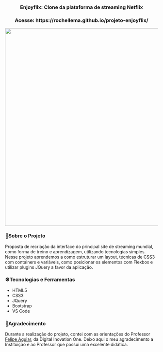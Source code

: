 <h3 align = "center" fontSize="60px">
  Enjoyflix: Clone da plataforma de streaming Netflix</h3>

<h3 align = "center" fontSize="20px">
  Acesse: https://rochellema.github.io/projeto-enjoyflix/ </h3>

<div align="center">
<img src="https://user-images.githubusercontent.com/103073732/165357154-87986fdc-e91e-4c76-ae47-56d6dd4f1f2e.gif" width="650px" />
</div>

<h3>📌Sobre o Projeto</h3>

<p>Proposta de recriação da interface do principal site de streaming mundial, como forma de treino e aprendizagem, utilizando tecnologias simples. 
  Nesse projeto aprendemos a como estruturar um layout, técnicas de CSS3 com containers e variáveis, como posicionar os elementos com Flexbox e 
  utilizar plugins JQuery a favor da aplicação.</p>

<h3>⚙Tecnologias e Ferramentas</h3>

- HTML5
- CSS3
- JQuery
- Bootstrap
- VS Code

<h3>🙌Agradecimento</h3>

<p>Durante a realização do projeto, contei com as orientações do Professor <a href="https://github.com/duribeiro">Felipe Aguiar</a>, da Digital Inovation One.
   Deixo aqui o meu agradecimento a Instituição e ao Professor que possui uma excelente didática.</p>
  





